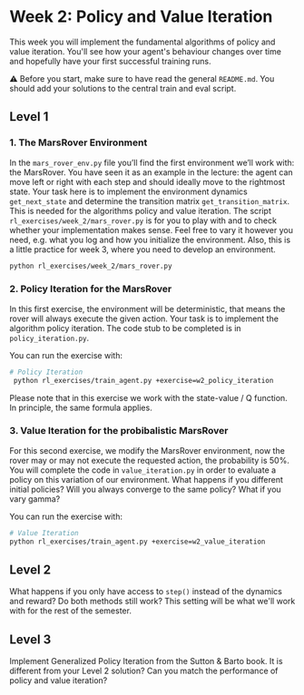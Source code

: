 # Week 2: Policy and Value Iteration
This week you will implement the fundamental algorithms of policy and value iteration. You'll see how your agent's behaviour changes over time and hopefully have your first successful training runs.

⚠ Before you start, make sure to have read the general `README.md`.
You should add your solutions to the central train and eval script.

## Level 1
### 1. The MarsRover Environment
In the `mars_rover_env.py` file you’ll find the first environment we’ll work with: the MarsRover. 
You have seen it as an example in the lecture: the agent can move left or right with each step and should ideally move to the rightmost state. 
Your task here is to implement the environment dynamics `get_next_state` and determine
the transition matrix `get_transition_matrix`. This is needed for the algorithms policy and value iteration.
The script `rl_exercises/week_2/mars_rover.py` is for you to play with and to check whether your implementation
makes sense. Feel free to vary it however you need, e.g. what you log and how you initialize the environment.
Also, this is a little practice for week 3, where you need to develop an environment.
```bash
python rl_exercises/week_2/mars_rover.py
```

### 2. Policy Iteration for the MarsRover
In this first exercise, the environment will be deterministic, that means the rover
will always execute the given action. Your task is to implement the algorithm policy iteration.
The code stub to be completed is in `policy_iteration.py`.

You can run the exercise with:
```bash
# Policy Iteration
 python rl_exercises/train_agent.py +exercise=w2_policy_iteration
```

Please note that in this exercise we work with the state-value / Q function. In principle, the same formula applies.

### 3. Value Iteration for the probibalistic MarsRover
For this second exercise, we modify the MarsRover environment, now the rover may or may not execute the requested action, the probability is 50%. 
You will complete the code in `value_iteration.py` in order
to evaluate a policy on this variation of our environment.
What happens if you different initial policies? Will you always converge to the same policy? What if you vary gamma?

You can run the exercise with:
```bash
# Value Iteration
python rl_exercises/train_agent.py +exercise=w2_value_iteration
```

## Level 2
What happens if you only have access to `step()` instead of the dynamics and reward? Do both methods still work? This setting will be what we'll work with for the rest of the semester.

## Level 3
Implement Generalized Policy Iteration from the Sutton & Barto book. It is different from your Level 2 solution? Can you match the performance of policy and value iteration?